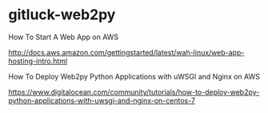 # gitluck-web2py

How To Start A Web App on AWS

http://docs.aws.amazon.com/gettingstarted/latest/wah-linux/web-app-hosting-intro.html


How To Deploy Web2py Python Applications with uWSGI and Nginx on AWS

https://www.digitalocean.com/community/tutorials/how-to-deploy-web2py-python-applications-with-uwsgi-and-nginx-on-centos-7
